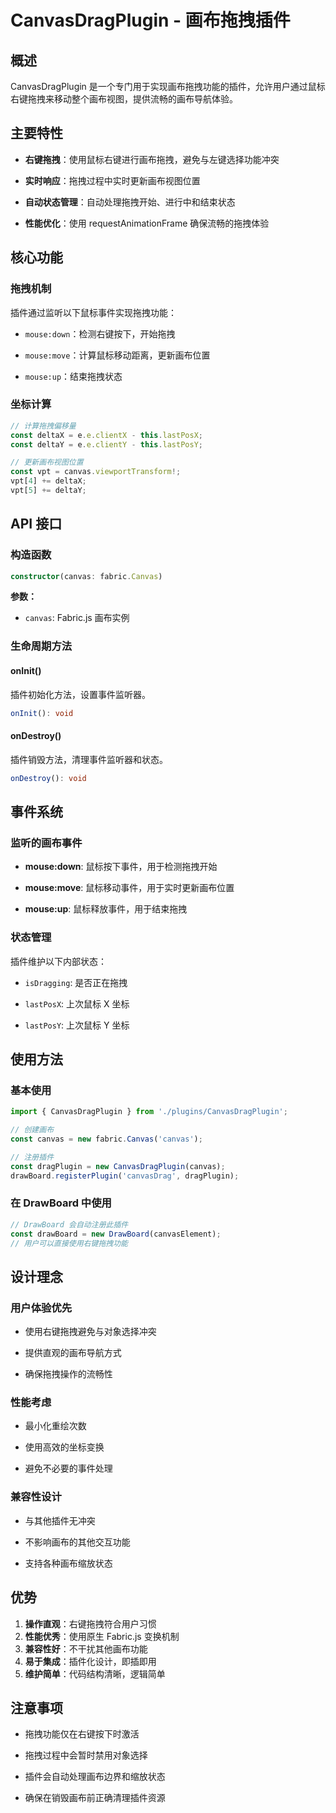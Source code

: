 # CanvasDragPlugin - 画布拖拽插件

## 概述

CanvasDragPlugin 是一个专门用于实现画布拖拽功能的插件，允许用户通过鼠标右键拖拽来移动整个画布视图，提供流畅的画布导航体验。

## 主要特性

* **右键拖拽**：使用鼠标右键进行画布拖拽，避免与左键选择功能冲突

* **实时响应**：拖拽过程中实时更新画布视图位置

* **自动状态管理**：自动处理拖拽开始、进行中和结束状态

* **性能优化**：使用 requestAnimationFrame 确保流畅的拖拽体验

## 核心功能

### 拖拽机制

插件通过监听以下鼠标事件实现拖拽功能：

* `mouse:down`：检测右键按下，开始拖拽

* `mouse:move`：计算鼠标移动距离，更新画布位置

* `mouse:up`：结束拖拽状态

### 坐标计算

```typescript
// 计算拖拽偏移量
const deltaX = e.e.clientX - this.lastPosX;
const deltaY = e.e.clientY - this.lastPosY;

// 更新画布视图位置
const vpt = canvas.viewportTransform!;
vpt[4] += deltaX;
vpt[5] += deltaY;
```

## API 接口

### 构造函数

```typescript
constructor(canvas: fabric.Canvas)
```

**参数：**

* `canvas`: Fabric.js 画布实例

### 生命周期方法

#### onInit()

插件初始化方法，设置事件监听器。

```typescript
onInit(): void
```

#### onDestroy()

插件销毁方法，清理事件监听器和状态。

```typescript
onDestroy(): void
```

## 事件系统

### 监听的画布事件

* **mouse:down**: 鼠标按下事件，用于检测拖拽开始

* **mouse:move**: 鼠标移动事件，用于实时更新画布位置

* **mouse:up**: 鼠标释放事件，用于结束拖拽

### 状态管理

插件维护以下内部状态：

* `isDragging`: 是否正在拖拽

* `lastPosX`: 上次鼠标 X 坐标

* `lastPosY`: 上次鼠标 Y 坐标

## 使用方法

### 基本使用

```typescript
import { CanvasDragPlugin } from './plugins/CanvasDragPlugin';

// 创建画布
const canvas = new fabric.Canvas('canvas');

// 注册插件
const dragPlugin = new CanvasDragPlugin(canvas);
drawBoard.registerPlugin('canvasDrag', dragPlugin);
```

### 在 DrawBoard 中使用

```typescript
// DrawBoard 会自动注册此插件
const drawBoard = new DrawBoard(canvasElement);
// 用户可以直接使用右键拖拽功能
```

## 设计理念

### 用户体验优先

* 使用右键拖拽避免与对象选择冲突

* 提供直观的画布导航方式

* 确保拖拽操作的流畅性

### 性能考虑

* 最小化重绘次数

* 使用高效的坐标变换

* 避免不必要的事件处理

### 兼容性设计

* 与其他插件无冲突

* 不影响画布的其他交互功能

* 支持各种画布缩放状态

## 优势

1. **操作直观**：右键拖拽符合用户习惯
2. **性能优秀**：使用原生 Fabric.js 变换机制
3. **兼容性好**：不干扰其他画布功能
4. **易于集成**：插件化设计，即插即用
5. **维护简单**：代码结构清晰，逻辑简单

## 注意事项

* 拖拽功能仅在右键按下时激活

* 拖拽过程中会暂时禁用对象选择

* 插件会自动处理画布边界和缩放状态

* 确保在销毁画布前正确清理插件资源

